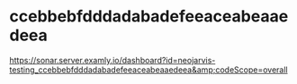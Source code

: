 # ccebbebfdddadabadefeeaceabeaaedeea
https://sonar.server.examly.io/dashboard?id=neojarvis-testing_ccebbebfdddadabadefeeaceabeaaedeea&amp;codeScope=overall
